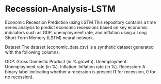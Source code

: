 # Recession-Analysis-LSTM

Economic Recession Prediction using LSTM
This repository contains a time series analysis to predict economic recessions based on key economic indicators such as GDP, unemployment rate, and inflation using a Long Short-Term Memory (LSTM) neural network.

Dataset
The dataset (economic_data.csv) is a synthetic dataset generated with the following columns:

GDP: Gross Domestic Product (in % growth).
Unemployment: Unemployment rate (in %).
Inflation: Inflation rate (in %).
Recession: A binary label indicating whether a recession is present (1 for recession, 0 for no recession).
